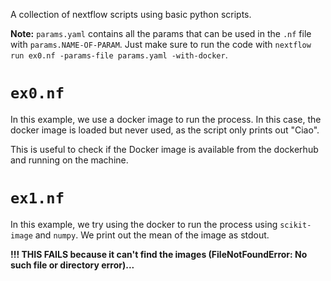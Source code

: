 A collection of nextflow scripts using basic python scripts.

**Note:** `params.yaml` contains all the params that can be used in the `.nf` file with `params.NAME-OF-PARAM`. Just make sure to run the code with `nextflow run ex0.nf -params-file params.yaml -with-docker`.

# `ex0.nf`

In this example, we use a docker image to run the process. In this case, the docker image is loaded but never used, as the script only prints out "Ciao".

This is useful to check if the Docker image is available from the dockerhub and running on the machine.

# `ex1.nf`

In this example, we try using the docker to run the process using `scikit-image` and `numpy`.
We print out the mean of the image as stdout.

**!!! THIS FAILS because it can't find the images (FileNotFoundError: No such file or directory error)...**

